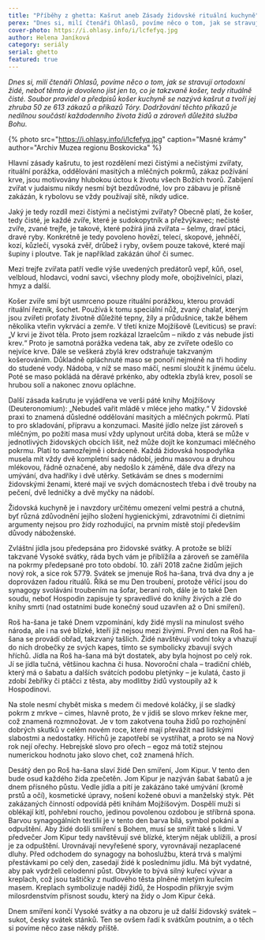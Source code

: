 ```yaml
---
title: "Příběhy z ghetta: Kašrut aneb Zásady židovské rituální kuchyně"
perex: "Dnes si, milí čtenáři Ohlasů, povíme něco o tom, jak se stravují ortodoxní židé, neboť těmto je dovoleno jíst jen to, co je takzvaně košer, tedy rituálně čisté."
cover-photo: https://i.ohlasy.info/i/lcfefyq.jpg
author: Helena Janíková
category: seriály
serial: ghetto
featured: true
---
```


*Dnes si, milí čtenáři Ohlasů, povíme něco o tom, jak se stravují ortodoxní židé, neboť těmto je dovoleno jíst jen to, co je takzvaně košer, tedy rituálně čisté. Soubor pravidel a předpisů košer kuchyně se nazývá kašrut a tvoří jej zhruba 50 ze 613 zákazů a příkazů Tóry. Dodržování těchto příkazů je nedílnou součástí každodenního života židů a zároveň důležitá služba Bohu.*

{% photo src="https://i.ohlasy.info/i/lcfefyq.jpg" caption="Masné krámy" author="Archiv Muzea regionu Boskovicka" %}

Hlavní zásady kašrutu, to jest rozdělení mezi čistými a nečistými zvířaty, rituální porážka, oddělování masitých a mléčných pokrmů, zákaz požívání krve, jsou motivovány hlubokou úctou k životu všech Božích tvorů. Zabíjení zvířat v judaismu nikdy nesmí být bezdůvodné, lov pro zábavu je přísně zakázán, k rybolovu se vždy používají sítě, nikdy udice.

Jaký je tedy rozdíl mezi čistými a nečistými zvířaty? Obecně platí, že košer, tedy čisté, je každé zvíře, které je sudokopytník a přežvýkavec; nečisté zvíře, zvané trejfe, je takové, které požírá jiná zvířata – šelmy, draví ptáci, dravé ryby. Konkrétně je tedy povoleno hovězí, telecí, skopové, jehněčí, kozí, kůzlečí, vysoká zvěř, drůbež i ryby, ovšem pouze takové, které mají šupiny i ploutve. Tak je například zakázán úhoř či sumec.

Mezi trejfe zvířata patří vedle výše uvedených predátorů vepř, kůň, osel, velbloud, hlodavci, vodní savci, všechny plody moře, obojživelníci, plazi, hmyz a další.

Košer zvíře smí být usmrceno pouze rituální porážkou, kterou provádí rituální řezník, šochet. Používá k tomu speciální nůž, zvaný chalaf, kterým jsou zvířeti proťaty životně důležité tepny, žíly a průdušnice, takže během několika vteřin vykrvácí a zemře. V třetí knize Mojžíšově (Leviticus) se praví: „V krvi je život těla. Proto jsem rozkázal Izraelcům – nikdo z vás nebude jísti krev.“ Proto je samotná porážka vedena tak, aby ze zvířete odešlo co nejvíce krve. Dále se veškerá zbylá krev odstraňuje takzvaným košerováním. Důkladně opláchnuté maso se ponoří nejméně na tři hodiny do studené vody. Nádoba, v níž se maso máčí, nesmí sloužit k jinému účelu. Poté se maso pokládá na děravé prkénko, aby odtekla zbylá krev, posolí se hrubou solí a nakonec znovu opláchne.

Další zásada kašrutu je vyjádřena ve verši páté knihy Mojžíšovy (Deuteronomium): „Nebudeš vařit mládě v mléce jeho matky.“ V židovské praxi to znamená důsledné oddělování masitých a mléčných pokrmů. Platí to pro skladování, přípravu a konzumaci. Masité jídlo nelze jíst zároveň s mléčným, po požití masa musí vždy uplynout určitá doba, která se může v jednotlivých židovských obcích lišit, než může dojít ke konzumaci mléčného pokrmu. Platí to samozřejmě i obráceně. Každá židovská hospodyňka musela mít vždy dvě kompletní sady nádobí, jednu masovou a druhou mlékovou, řádně označené, aby nedošlo k záměně, dále dva dřezy na umývání, dva hadříky i dvě utěrky. Setkávám se dnes s moderními židovskými ženami, které mají ve svých domácnostech třeba i dvě trouby na pečení, dvě ledničky a dvě myčky na nádobí.

Židovská kuchyně je i navzdory určitému omezení velmi pestrá a chutná, byť různá zdůvodnění jejího složení hygienickými, zdravotními či dietními argumenty nejsou pro židy rozhodující, na prvním místě stojí především důvody náboženské.

Zvláštní jídla jsou předepsána pro židovské svátky. A protože se blíží takzvané Vysoké svátky, ráda bych vám je přiblížila a zároveň se zaměřila na pokrmy předepsané pro toto období. 10. září 2018 začne židům jejich nový rok, a sice rok 5779. Svátek se jmenuje Roš ha-šana, trvá dva dny a je doprovázen řadou rituálů. Říká se mu Den troubení, protože věřící jsou do synagogy svoláváni troubením na šofar, beraní roh, dále je to také Den soudu, neboť Hospodin zapisuje ty spravedlivé do knihy živých a zlé do knihy smrti (nad ostatními bude konečný soud uzavřen až o Dni smíření).

Roš ha-šana je také Dnem vzpomínání, kdy židé myslí na minulost svého národa, ale i na své blízké, kteří již nejsou mezi živými. První den na Roš ha-šana se provádí obřad, takzvaný tašlich. Židé navštěvují vodní toky a vhazují do nich drobečky ze svých kapes, tímto se symbolicky zbavují svých hříchů. Jídla na Roš ha-šana má být dostatek, aby byla hojnost po celý rok. Jí se jídla tučná, většinou kachna či husa. Novoroční chala – tradiční chléb, který má o šabatu a dalších svátcích podobu pletýnky – je kulatá, často ji zdobí žebříky či ptáčci z těsta, aby modlitby židů vystoupily až k Hospodinovi.

Na stole nesmí chybět miska s medem či medové koláčky, jí se sladký pokrm z mrkve – cimes, hlavně proto, že v jidiš se slovo mrkev řekne mer, což znamená rozmnožovat. Je v tom zakotvena touha židů po rozhojnění dobrých skutků v celém novém roce, které mají převážit nad lidskými slabostmi a nedostatky. Hříchů je zapotřebí se vystříhat, a proto se na Nový rok nejí ořechy. Hebrejské slovo pro ořech – egoz má totiž stejnou numerickou hodnotu jako slovo chet, což znamená hřích.

Desátý den po Roš ha-šana slaví židé Den smíření, Jom Kipur. V tento den bude osud každého žida zpečetěn. Jom Kipur je nazýván šabat šabatů a je dnem přísného půstu. Vedle jídla a pití je zakázáno také umývání (kromě prstů a očí), kosmetické úpravy, nošení kožené obuvi a manželský styk. Pět zakázaných činností odpovídá pěti knihám Mojžíšovým. Dospělí muži si oblékají kitl, pohřební roucho, jedinou povolenou ozdobou je stříbrná spona. Barvou synagogálních textilií je v tento den barva bílá, symbol pokání a odpuštění. Aby židé došli smíření s Bohem, musí se smířit také s lidmi. V předvečer Jom Kipur tedy navštěvují své blízké, kterým nějak ublížili, a prosí je za odpuštění. Urovnávají nevyřešené spory, vyrovnávají nezaplacené dluhy. Před odchodem do synagogy na bohoslužbu, která trvá s malými přestávkami po celý den, zasedají židé k poslednímu jídlu. Má být vydatné, aby pak vydrželi celodenní půst. Obvykle to bývá silný kuřecí vývar a kreplach, což jsou taštičky z nudlového těsta plněné mletým kuřecím masem. Kreplach symbolizuje naději židů, že Hospodin přikryje svým milosrdenstvím přísnost soudu, který na židy o Jom Kipur čeká.

Dnem smíření končí Vysoké svátky a na obzoru je už další židovský svátek – sukot, česky svátek stánků. Ten se ovšem řadí k svátkům poutním, a o těch si povíme něco zase někdy příště.

